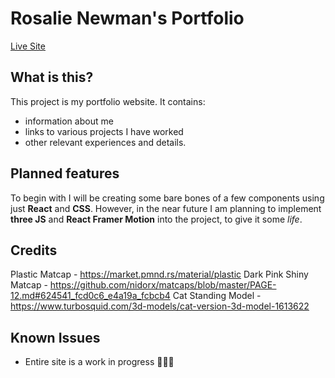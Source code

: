 # Rosalie Newman's Portfolio

[Live Site](https://rosalie0.github.io/)

## What is this?

This project is my portfolio website.
It contains:

- information about me
- links to various projects I have worked
- other relevant experiences and details.

## Planned features

To begin with I will be creating some bare bones of a few components using just **React** and **CSS**. However, in the near future I am planning to implement **three JS** and **React Framer Motion** into the project, to give it some _life_.

## Credits

Plastic Matcap - https://market.pmnd.rs/material/plastic
Dark Pink Shiny Matcap - https://github.com/nidorx/matcaps/blob/master/PAGE-12.md#624541_fcd0c6_e4a19a_fcbcb4
Cat Standing Model - https://www.turbosquid.com/3d-models/cat-version-3d-model-1613622

## Known Issues

- Entire site is a work in progress 😵‍💫💦
